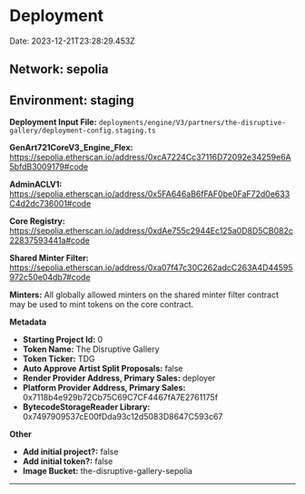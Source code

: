 
# Deployment

Date: 2023-12-21T23:28:29.453Z

## **Network:** sepolia

## **Environment:** staging

**Deployment Input File:** `deployments/engine/V3/partners/the-disruptive-gallery/deployment-config.staging.ts`

**GenArt721CoreV3_Engine_Flex:** https://sepolia.etherscan.io/address/0xcA7224Cc37116D72092e34259e6A5bfdB3009179#code

**AdminACLV1:** https://sepolia.etherscan.io/address/0x5FA646aB6fFAF0be0FaF72d0e633C4d2dc736001#code

**Core Registry:** https://sepolia.etherscan.io/address/0xdAe755c2944Ec125a0D8D5CB082c22837593441a#code

**Shared Minter Filter:** https://sepolia.etherscan.io/address/0xa07f47c30C262adcC263A4D44595972c50e04db7#code

**Minters:** All globally allowed minters on the shared minter filter contract may be used to mint tokens on the core contract.

**Metadata**

- **Starting Project Id:** 0
- **Token Name:** The Disruptive Gallery
- **Token Ticker:** TDG
- **Auto Approve Artist Split Proposals:** false
- **Render Provider Address, Primary Sales:** deployer
- **Platform Provider Address, Primary Sales:** 0x7118b4e929b72Cb75C69C7CF4467fA7E2761175f
- **BytecodeStorageReader Library:** 0x7497909537cE00fDda93c12d5083D8647C593c67

**Other**

- **Add initial project?:** false
- **Add initial token?:** false
- **Image Bucket:** the-disruptive-gallery-sepolia

---

